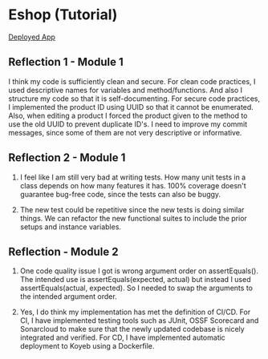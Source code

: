 # Eshop (Tutorial)

[Deployed App](https://eshop-muhammadoka.koyeb.app/)

## Reflection 1 - Module 1
I think my code is sufficiently clean and secure. For clean code practices, I used descriptive names for variables and method/functions. And also I structure my code so that it is self-documenting.
For secure code practices, I implemented the product ID using UUID so that it cannot be enumerated.
Also, when editing a product I forced the product given to the method to use the old UUID to prevent duplicate ID's.
I need to improve my commit messages, since some of them are not very descriptive or informative.

## Reflection 2 - Module 1
1. I feel like I am still very bad at writing tests.
   How many unit tests in a class depends on how many features it has.
   100% coverage doesn't guarantee bug-free code, since the tests can also be buggy.

2. The new test could be repetitive since the new tests is doing similar things. We can refactor the new functional suites to include the prior setups and instance variables.

## Reflection - Module 2
1. One code quality issue I got is wrong argument order on assertEquals(). The intended use is assertEquals(expected, actual) but instead I used assertEquals(actual, expected).
   So I needed to swap the arguments to the intended argument order.

2. Yes, I do think my implementation has met the definition of CI/CD. 
   For CI, I have implemented testing tools such as JUnit, OSSF Scorecard and Sonarcloud to make sure that the newly updated codebase is nicely integrated and verified. 
   For CD, I have implemented automatic deployment to Koyeb using a Dockerfile.